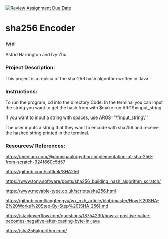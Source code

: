 [![Review Assignment Due Date](https://classroom.github.com/assets/deadline-readme-button-22041afd0340ce965d47ae6ef1cefeee28c7c493a6346c4f15d667ab976d596c.svg)](https://classroom.github.com/a/am3xLbu5)
# sha256 Encoder
 
### Ivid

Astrid Harrington and Ivy Zhu
       
### Project Description:

This project is a replica of the sha-256 hash algorithm written in Java.
  
### Instructions:

To run the program, cd into the directory Code. In the terminal you can input the string you want to get the hash from with $make run ARGS=input_string

If you want to input a string with spaces, use ARGS="\\"input_string\\""

The user inputs a string that they want to encode with sha256 and receive the hashed string printed in the terminal.

### Resources/ References:

https://medium.com/@domspaulo/python-implementation-of-sha-256-from-scratch-924f660c5d57

https://github.com/softknk/SHA256

https://www.tony.software/posts/sha256_building_hash_algorithm_scratch/

https://www.movable-type.co.uk/scripts/sha256.html

https://github.com/liangtengyu/wx_gzh_article/blob/master/How%20SHA-2%20Works%20Step-By-Step%20(SHA-256).md

https://stackoverflow.com/questions/18754230/how-a-positive-value-becomes-negative-after-casting-byte-in-java

https://sha256algorithm.com/
